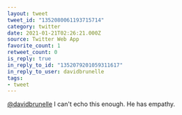 ```yaml
---
layout: tweet
tweet_id: "1352080061193715714"
category: twitter
date: 2021-01-21T02:26:21.000Z
source: Twitter Web App
favorite_count: 1
retweet_count: 0
is_reply: true
in_reply_to_id: "1352079201059311617"
in_reply_to_user: davidbrunelle
tags:
- tweet
---
```


[@davidbrunelle](https://twitter.com/@davidbrunelle) I can't echo this enough. He has empathy.
